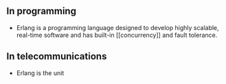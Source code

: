 ## In programming
- Erlang is a programming language designed to develop highly scalable, real-time software and has built-in [[concurrency]] and fault tolerance.
## In telecommunications
- Erlang is the unit